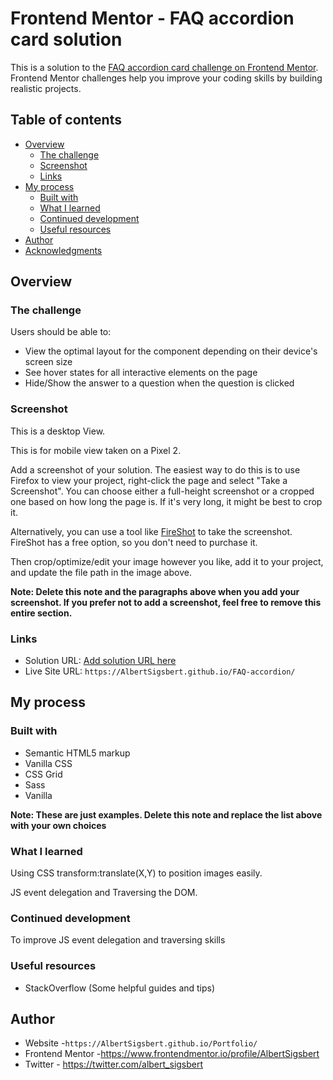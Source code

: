 # Frontend Mentor - FAQ accordion card solution

This is a solution to the [FAQ accordion card challenge on Frontend Mentor](https://www.frontendmentor.io/challenges/faq-accordion-card-XlyjD0Oam). Frontend Mentor challenges help you improve your coding skills by building realistic projects.

## Table of contents

- [Overview](#overview)
  - [The challenge](#the-challenge)
  - [Screenshot](#screenshot)
  - [Links](#links)
- [My process](#my-process)
  - [Built with](#built-with)
  - [What I learned](#what-i-learned)
  - [Continued development](#continued-development)
  - [Useful resources](#useful-resources)
- [Author](#author)
- [Acknowledgments](#acknowledgments)

## Overview

### The challenge

Users should be able to:

- View the optimal layout for the component depending on their device's screen size
- See hover states for all interactive elements on the page
- Hide/Show the answer to a question when the question is clicked

### Screenshot
This is a desktop View.



This is for mobile view taken on a Pixel 2.



Add a screenshot of your solution. The easiest way to do this is to use Firefox to view your project, right-click the page and select "Take a Screenshot". You can choose either a full-height screenshot or a cropped one based on how long the page is. If it's very long, it might be best to crop it.

Alternatively, you can use a tool like [FireShot](https://getfireshot.com/) to take the screenshot. FireShot has a free option, so you don't need to purchase it.

Then crop/optimize/edit your image however you like, add it to your project, and update the file path in the image above.

**Note: Delete this note and the paragraphs above when you add your screenshot. If you prefer not to add a screenshot, feel free to remove this entire section.**

### Links

- Solution URL: [Add solution URL here](https://your-solution-url.com)
- Live Site URL: `https://AlbertSigsbert.github.io/FAQ-accordion/`

## My process

### Built with

- Semantic HTML5 markup
- Vanilla CSS
- CSS Grid
- Sass
- Vanilla

**Note: These are just examples. Delete this note and replace the list above with your own choices**

### What I learned

Using CSS transform:translate(X,Y) to position images easily.

JS event delegation and Traversing the DOM.

### Continued development

To improve JS event delegation and traversing skills

### Useful resources

- StackOverflow (Some helpful guides and tips)

## Author

- Website -`https://AlbertSigsbert.github.io/Portfolio/`
- Frontend Mentor -https://www.frontendmentor.io/profile/AlbertSigsbert
- Twitter - https://twitter.com/albert_sigsbert
